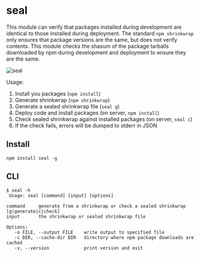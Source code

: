 # seal

This module can verify that packages installed during development are
identical to those installed during deployment. The standard `npm shrinkwrap`
only ensures that package versions are the same, but does not verify contents.
This module checks the shasum of the package tarballs downloaded by npm during
development and deployment to ensure they are the same.

![seal](https://github.com/zaach/npm-seal/raw/master/npm-seal.png)

Usage:
1. Install you packages (`npm install`)
2. Generate shrinkwrap (`npm shrinkwrap`)
3. Generate a sealed shrinkwrap file (`seal g`)
4. Deploy code and install packages (on server, `npm install`)
5. Check sealed shrinkwrap against installed packages (on server, `seal c`)
6. If the check fails, errors will be dumped to stderr in JSON

## Install

    npm install seal -g

## CLI
    $ seal -h
     Usage: seal [command] [input] [options]

    command     generate from a shrinkwrap or check a sealed shrinkwrap [g|generate|c|check]
    input       the shrinkwrap or sealed shrinkwrap file

    Options:
       -o FILE, --output FILE    write output to specified file
       -c DIR, --cache-dir DIR   directory where npm package downloads are cached
       -v, --version             print version and exit

